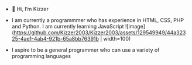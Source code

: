 - 👋 Hi, I’m Kizzer
-    I am currently a programmmer who has experience in HTML, CSS, PHP and Python. I am currently learning JavaScript ![image](https://github.com/Kizzer2003/Kizzer2003/assets/129549949/44a32325-4ae1-4ab4-921b-65a8bb76391b | width=100) 

-    I aspire to be a general programmer who can use a variety of programming languages

<!---
Kizzer2003/Kizzer2003 is a ✨ special ✨ repository because its `README.md` (this file) appears on your GitHub profile.
You can click the Preview link to take a look at your changes.
--->
